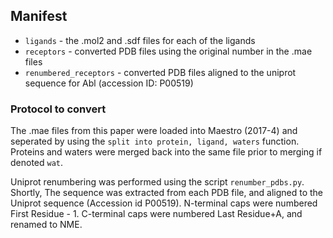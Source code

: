## Manifest

* `ligands` - the .mol2 and .sdf files for each of the ligands 
* `receptors` - converted PDB files using the original number in the .mae files 
* `renumbered_receptors` - converted PDB files aligned to the uniprot sequence for Abl (accession ID: P00519) 	

### Protocol to convert 

The .mae files from this paper were loaded into Maestro (2017-4) and seperated by using the `split into protein, ligand, waters` function. Proteins and waters were merged back into the same file prior to merging if denoted `wat`. 

Uniprot renumbering was performed using the script `renumber_pdbs.py`. Shortly, The sequence was extracted from each PDB file, and aligned to the Uniprot sequence (Accession id P00519). N-terminal caps were numbered First Residue - 1. C-terminal caps were numbered Last Residue+A, and renamed to NME. 
